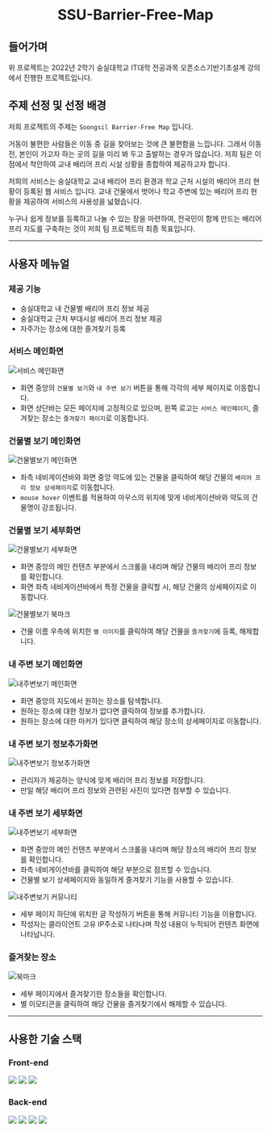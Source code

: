 # __<div align='center'>SSU-Barrier-Free-Map</div>__

## __들어가며__

위 프로젝트는 2022년 2학기 숭실대학교 IT대학 전공과목 오픈소스기반기초설계 강의에서 진행한 프로젝트입니다.

## __주제 선정 및 선정 배경__

저희 프로젝트의 주제는 `Soongsil Barrier-Free Map` 입니다.

거동이 불편한 사람들은 이동 중 길을 찾아보는 것에 큰 불편함을 느낍니다. 그래서 이동 전, 본인이 가고자 하는 곳의 길을 미리 봐 두고 출발하는 경우가 많습니다. 저희 팀은 이 점에서 착안하여 교내 배리어 프리 시설 상황을 종합하여 제공하고자 합니다.

저희의 서비스는 숭실대학교 교내 배리어 프리 환경과 학교 근처 시설의 배리어 프리 현황이 등록된 웹 서비스 입니다. 교내 건물에서 벗어나 학교 주변에 있는 배리어 프리 현황을 제공하여 서비스의 사용성을 넓혔습니다.

누구나 쉽게 정보를 등록하고 나눌 수 있는 장을 마련하여, 전국민이 함께 만드는 배리어 프리 지도를 구축하는 것이 저희 팀 프로젝트의 최종 목표입니다.

---

## __사용자 메뉴얼__

### 제공 기능
- 숭실대학교 내 건물별 배리어 프리 정보 제공
- 숭실대학교 근처 부대시설 배리어 프리 정보 제공
- 자주가는 장소에 대한 즐겨찾기 등록
  
### 서비스 메인화면
![서비스 메인화면](https://user-images.githubusercontent.com/87303406/207527420-5a58d333-f7cc-47f5-af11-7f3fd646112e.png)
- 화면 중앙의 `건물별 보기`와 `내 주변 보기` 버튼을 통해 각각의 세부 페이지로 이동합니다.
- 화면 상단바는 모든 페이지에 고정적으로 있으며, 왼쪽 로고는 `서비스 메인페이지`, 즐겨찾는 장소는 `즐겨찾기 페이지`로 이동합니다.

### 건물별 보기 메인화면
![건물별보기 메인화면](https://user-images.githubusercontent.com/87303406/207536324-542794db-31fc-4708-952d-c0de3457d315.png)
- 좌측 네비게이션바와 화면 중앙 약도에 있는 건물을 클릭하여 해당 건물의 `배리어 프리 정보 상세페이지`로 이동합니다.
- `mouse hover` 이벤트를 적용하여 마우스의 위치에 맞게 네비게이션바와 약도의 건물명이 강조됩니다.

### 건물별 보기 세부화면
![건물별보기 세부화면](https://user-images.githubusercontent.com/87303406/207537822-e7c5f924-b465-47f7-863e-dc8f655d14af.png)
- 화면 중앙의 메인 컨텐츠 부분에서 스크롤을 내리며 해당 건물의 배리어 프리 정보를 확인합니다.
- 화면 좌측 네비게이션바에서 특정 건물을 클릭할 시, 해당 건물의 상세페이지로 이동합니다.

![건물별보기 북마크](https://user-images.githubusercontent.com/87303406/207538534-b3abaeee-b9af-417e-8ba1-9b78c40c0904.png)
- 건물 이름 우측에 위치한 `별 이미지`를 클릭하여 해당 건물을 `즐겨찾기`에 등록, 해제합니다.

### 내 주변 보기 메인화면
![내주변보기 메인화면](https://user-images.githubusercontent.com/87303406/207539363-762aba6b-8b4c-40d2-84eb-24dd3c47e7fd.png)
- 화면 중앙의 지도에서 원하는 장소를 탐색합니다.
- 원하는 장소에 대한 정보가 없다면 클릭하여 정보를 추가합니다.
- 원하는 장소에 대한 마커가 있다면 클릭하여 해당 장소의 상세페이지로 이동합니다.

### 내 주변 보기 정보추가화면
![내주변보기 정보추가화면](https://user-images.githubusercontent.com/87303406/207542974-d99a4b51-a79f-411f-a1cd-c559a47e7d41.png)
- 관리자가 제공하는 양식에 맞게 배리어 프리 정보를 저장합니다.
- 만일 해당 배리어 프리 정보와 관련된 사진이 있다면 첨부할 수 있습니다.

### 내 주변 보기 세부화면
![내주변보기 세부화면](https://user-images.githubusercontent.com/87303406/207543337-fa5374a7-89df-49d2-903a-68c252e06e40.png)
- 화면 중앙의 메인 컨텐츠 부분에서 스크롤을 내리며 해당 장소의 배리어 프리 정보를 확인합니다.
- 좌측 네비게이션바를 클릭하여 해당 부분으로 점프할 수 있습니다.
- 건물별 보기 상세페이지와 동일하게 즐겨찾기 기능을 사용할 수 있습니다.

![내주변보기 커뮤니티](https://user-images.githubusercontent.com/87303406/207543789-d38c46bd-5eab-4ba3-806b-dbd5a50d6497.png)
- 세부 페이지 하단에 위치한 글 작성하기 버튼을 통해 커뮤니티 기능을 이용합니다.
- 작성자는 클라이언트 고유 IP주소로 나타나며 작성 내용이 누적되어 컨텐츠 화면에 나타납니다.

### 즐겨찾는 장소
![북마크](https://user-images.githubusercontent.com/87303406/207545272-37539f28-596c-48f7-8dde-03268e04e535.png)
- 세부 페이지에서 즐겨찾기한 장소들을 확인합니다.
- 별 이모티콘을 클릭하여 해당 건물을 즐겨찾기에서 해제할 수 있습니다.

---

## __사용한 기술 스택__
### Front-end
<img src="https://img.shields.io/badge/HTML5-E34F26?style=flat&logo=HTML5&logoColor=white"/> <img src="https://img.shields.io/badge/CSS3-1572B6?style=flat&logo=CSS3&logoColor=white"/> <img src="https://img.shields.io/badge/JavaScript-F7DF1E?style=flat&logo=JavaScript&logoColor=white"/>
### Back-end
<img src="https://img.shields.io/badge/Django-092E20?style=flat&logo=Django&logoColor=white"/> <img src="https://img.shields.io/badge/Amazon AWS-232F3E?style=flat&logo=Amazon AWS&logoColor=white"/> <img src="https://img.shields.io/badge/Amazon S3-569A31?style=flat&logo=Amazon S3&logoColor=white"/> <img src="https://img.shields.io/badge/SQLite-003B57?style=flat&logo=SQLite&logoColor=white"/>